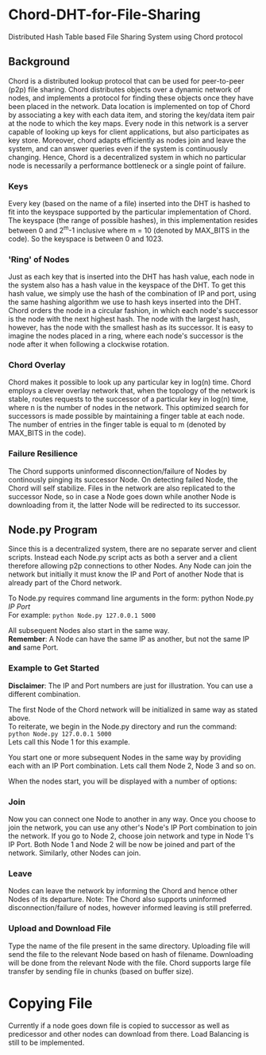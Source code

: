# Chord-DHT-for-File-Sharing

Distributed Hash Table based File Sharing System using Chord protocol

## Background

Chord is a distributed lookup protocol that can be used for peer-to-peer (p2p) file sharing. Chord distributes objects over a dynamic network of nodes, and implements a protocol for finding these objects once they have been placed in the network. Data location is implemented on top of Chord by associating a key with each data item, and storing the key/data item pair at the node to which the key maps. Every node in this network is a server capable of looking up keys for client applications, but also participates as key store. Moreover, chord adapts efficiently as nodes join and leave the system, and can answer queries even if the system is continuously changing. Hence, Chord is a decentralized system in which no particular node is necessarily a performance bottleneck or a single point of failure.

### Keys

Every key (based on the name of a file) inserted into the DHT is hashed to fit into the keyspace supported by the particular implementation of Chord. The keyspace (the range of possible hashes), in this implementation resides between 0 and 2<sup>m</sup>-1 inclusive where m = 10 (denoted by MAX_BITS in the code). So the keyspace is between 0 and 1023.

### 'Ring' of Nodes

Just as each key that is inserted into the DHT has hash value, each node in the system also has a hash value in the keyspace of the DHT. To get this hash value, we simply use the hash of the combination of IP and port, using the same hashing algorithm we use to hash keys inserted into the DHT. Chord orders the node in a circular fashion, in which each node's successor is the node with the next highest hash. The node with the largest hash, however, has the node with the smallest hash as its successor. It is easy to imagine the nodes placed in a ring, where each node's successor is the node after it when following a clockwise rotation.

### Chord Overlay

Chord makes it possible to look up any particular key in log(n) time. Chord employs a clever overlay network that, when the topology of the network is stable, routes requests to the successor of a particular key in log(n) time, where n is the number of nodes in the network. This optimized search for successors is made possible by maintaining a finger table at each node. The number of entries in the finger table is equal to m (denoted by MAX_BITS in the code).

### Failure Resilience

The Chord supports uninformed disconnection/failure of Nodes by continously pinging its successor Node. On detecting failed Node, the Chord will self stabilize. Files in the network are also replicated to the successor Node, so in case a Node goes down while another Node is downloading from it, the latter Node will be redirected to its successor.

## Node.py Program

Since this is a decentralized system, there are no separate server and client scripts. Instead each Node.py script acts as both a server and a client therefore allowing p2p connections to other Nodes.
Any Node can join the network but initially it must know the IP and Port of another Node that is already part of the Chord network.

To Node.py requires command line arguments in the form:  python Node.py *IP* *Port*  
For example:
```python Node.py 127.0.0.1 5000```

All subsequent Nodes also start in the same way.  
**Remember**: A Node can have the same IP as another, but not the same IP **and** same Port.

### Example to Get Started

**Disclaimer**: The IP and Port numbers are just for illustration. You can use a different combination.

The first Node of the Chord network will be initialized in same way as stated above.  
To reiterate, we begin in the Node.py directory and run the command:  
```python Node.py 127.0.0.1 5000```  
Lets call this Node 1 for this example.

You start one or more subsequent Nodes in the same way by providing each with an IP Port combination. Lets call them Node 2, Node 3 and so on.

When the nodes start, you will be displayed with a number of options:

### Join

Now you can connect one Node to another in any way. Once you choose to join the network, you can use any other's Node's IP Port combination to join the network. If you go to Node 2, choose join network and type in Node 1's IP Port. Both Node 1 and Node 2 will be now be joined and part of the network. Similarly, other Nodes can join.

### Leave

Nodes can leave the network by informing the Chord and hence other Nodes of its departure.
Note: The Chord also supports uninformed disconnection/failure of nodes, however informed leaving is still preferred.

### Upload and Download File

Type the name of the file present in the same directory. Uploading file will send the file to the relevant Node based on hash of filename. Downloading will be done from the relevant Node with the file.
Chord supports large file transfer by sending file in chunks (based on buffer size).  

# Copying File

Currently if a node goes down file is copied to successor as well as predicessor and other nodes can download from there. Load Balancing is still to be implemented.
